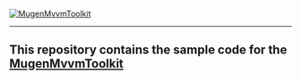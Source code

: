 [![MugenMvvmToolkit](https://raw.githubusercontent.com/MugenMvvmToolkit/MugenMvvmToolkit/master/logo_horizontal.png)](https://github.com/MugenMvvmToolkit/MugenMvvmToolkit)

----------
## This repository contains the sample code for the [MugenMvvmToolkit](https://github.com/MugenMvvmToolkit/MugenMvvmToolkit) 

